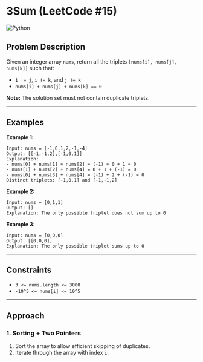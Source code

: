 # 3Sum (LeetCode #15)

![Python](https://img.shields.io/badge/Python-3776AB?style=for-the-badge&logo=python&logoColor=white)

## Problem Description

Given an integer array `nums`, return all the triplets `[nums[i], nums[j], nums[k]]` such that:

- `i != j`, `i != k`, and `j != k`
- `nums[i] + nums[j] + nums[k] == 0`

**Note:** The solution set must not contain duplicate triplets.

---

## Examples

**Example 1:**
```
Input: nums = [-1,0,1,2,-1,-4]
Output: [[-1,-1,2],[-1,0,1]]
Explanation:
- nums[0] + nums[1] + nums[2] = (-1) + 0 + 1 = 0
- nums[1] + nums[2] + nums[4] = 0 + 1 + (-1) = 0
- nums[0] + nums[3] + nums[4] = (-1) + 2 + (-1) = 0
Distinct triplets: [-1,0,1] and [-1,-1,2]
```

**Example 2:**
```
Input: nums = [0,1,1]
Output: []
Explanation: The only possible triplet does not sum up to 0
```

**Example 3:**
```
Input: nums = [0,0,0]
Output: [[0,0,0]]
Explanation: The only possible triplet sums up to 0
```

---

## Constraints

- `3 <= nums.length <= 3000`
- `-10^5 <= nums[i] <= 10^5`

---

## Approach

### 1. Sorting + Two Pointers
1. Sort the array to allow efficient skipping of duplicates.
2. Iterate through the array with index `i`:
